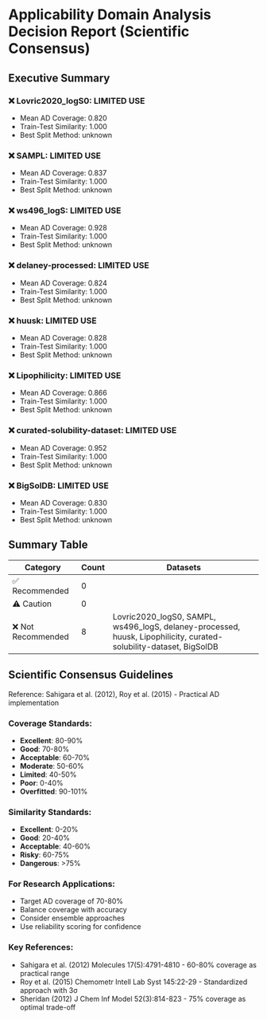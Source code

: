 # Applicability Domain Analysis Decision Report (Scientific Consensus)

## Executive Summary

### ❌ Lovric2020_logS0: LIMITED USE
- Mean AD Coverage: 0.820
- Train-Test Similarity: 1.000
- Best Split Method: unknown

### ❌ SAMPL: LIMITED USE
- Mean AD Coverage: 0.837
- Train-Test Similarity: 1.000
- Best Split Method: unknown

### ❌ ws496_logS: LIMITED USE
- Mean AD Coverage: 0.928
- Train-Test Similarity: 1.000
- Best Split Method: unknown

### ❌ delaney-processed: LIMITED USE
- Mean AD Coverage: 0.824
- Train-Test Similarity: 1.000
- Best Split Method: unknown

### ❌ huusk: LIMITED USE
- Mean AD Coverage: 0.828
- Train-Test Similarity: 1.000
- Best Split Method: unknown

### ❌ Lipophilicity: LIMITED USE
- Mean AD Coverage: 0.866
- Train-Test Similarity: 1.000
- Best Split Method: unknown

### ❌ curated-solubility-dataset: LIMITED USE
- Mean AD Coverage: 0.952
- Train-Test Similarity: 1.000
- Best Split Method: unknown

### ❌ BigSolDB: LIMITED USE
- Mean AD Coverage: 0.830
- Train-Test Similarity: 1.000
- Best Split Method: unknown


## Summary Table

| Category | Count | Datasets |
|----------|-------|----------|
| ✅ Recommended | 0 |  |
| ⚠️ Caution | 0 |  |
| ❌ Not Recommended | 8 | Lovric2020_logS0, SAMPL, ws496_logS, delaney-processed, huusk, Lipophilicity, curated-solubility-dataset, BigSolDB |

## Scientific Consensus Guidelines

Reference: Sahigara et al. (2012), Roy et al. (2015) - Practical AD implementation

### Coverage Standards:
- **Excellent**: 80-90%
- **Good**: 70-80%
- **Acceptable**: 60-70%
- **Moderate**: 50-60%
- **Limited**: 40-50%
- **Poor**: 0-40%
- **Overfitted**: 90-101%

### Similarity Standards:
- **Excellent**: 0-20%
- **Good**: 20-40%
- **Acceptable**: 40-60%
- **Risky**: 60-75%
- **Dangerous**: >75%

### For Research Applications:
- Target AD coverage of 70-80%
- Balance coverage with accuracy
- Consider ensemble approaches
- Use reliability scoring for confidence

### Key References:
- Sahigara et al. (2012) Molecules 17(5):4791-4810 - 60-80% coverage as practical range
- Roy et al. (2015) Chemometr Intell Lab Syst 145:22-29 - Standardized approach with 3σ
- Sheridan (2012) J Chem Inf Model 52(3):814-823 - 75% coverage as optimal trade-off
